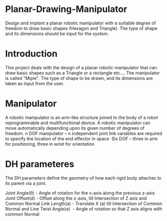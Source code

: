 # Planar-Drawing-Manipulator
Design and implant a planar robotic manipulator with a suitable degree of freedom to draw basic shapes (Hexagon and Triangle). The type of shape and its dimensions should be input for the system.

# Introduction
This project deals with the design of a planar robotic manipulator that can draw basic shapes such as a Triangle or a rectangle etc.…
The manipulator is called "Mipie". The type of shape to be drawn, and its dimensions are taken as input from the user.

# Manipulator
A robotic manipulator is an arm-like structure joined to the body of a robot reprogrammable and multifunctional device.
A robotic manipulator can move automatically depending upon its given number of degrees of freedom.
n DOF manipulator – n independent joint link variables are required to specify the location of the end effector in space 
Six DOF – three in arm for positioning, three in wrist for orientation 

# DH parameteres 
The DH parameters define the geometry of how each rigid body attaches to its parent via a joint.

Joint Angle(θ) - Angle of rotation for the x-axis along the previous z-axis
Joint Offset(d) - Offset along the z-axis, till Intersection of Z axis and Common Normal
Link Length(a) - Translate X (a) till Intersection of Common Normal and Line
Twist Angle(α)  - Angle of rotation so that Z axis aligns with common Normal
